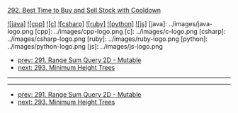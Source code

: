 [292. Best Time to Buy and Sell Stock with Cooldown](https://leetcode.com/problems/best-time-to-buy-and-sell-stock-with-cooldown/)

[![java]](../java/292-best-time-to-buy-and-sell-stock-with-cooldown.md)
[![cpp]](../cpp/292-best-time-to-buy-and-sell-stock-with-cooldown.md)
[![c]](../c/292-best-time-to-buy-and-sell-stock-with-cooldown.md)
[![csharp]](../csharp/292-best-time-to-buy-and-sell-stock-with-cooldown.md)
[![ruby]](../ruby/292-best-time-to-buy-and-sell-stock-with-cooldown.md)
[![python]](../python/292-best-time-to-buy-and-sell-stock-with-cooldown.md)
[![js]](../js/292-best-time-to-buy-and-sell-stock-with-cooldown.md)
[java]: ../images/java-logo.png
[cpp]: ../images/cpp-logo.png
[c]: ../images/c-logo.png
[csharp]: ../images/csharp-logo.png
[ruby]: ../images/ruby-logo.png
[python]: ../images/python-logo.png
[js]: ../images/js-logo.png

- [prev: 291. Range Sum Query 2D - Mutable](291-range-sum-query-2d-mutable.md)
- [next: 293. Minimum Height Trees](293-minimum-height-trees.md)

---


---

- [prev: 291. Range Sum Query 2D - Mutable](291-range-sum-query-2d-mutable.md)
- [next: 293. Minimum Height Trees](293-minimum-height-trees.md)
